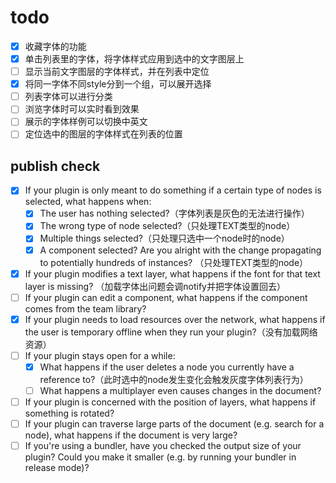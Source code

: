 # todo

- [x] 收藏字体的功能
- [x] 单击列表里的字体，将字体样式应用到选中的文字图层上
- [ ] 显示当前文字图层的字体样式，并在列表中定位
- [x] 将同一字体不同style分到一个组，可以展开选择
- [ ] 列表字体可以进行分类
- [ ] 浏览字体时可以实时看到效果
- [ ] 展示的字体样例可以切换中英文
- [ ] 定位选中的图层的字体样式在列表的位置

## publish check

- [x] If your plugin is only meant to do something if a certain type of nodes is selected, what happens when:
  - [x] The user has nothing selected?（字体列表是灰色的无法进行操作）
  - [x] The wrong type of node selected?（只处理TEXT类型的node）
  - [x] Multiple things selected?（只处理只选中一个node时的node）
  - [x] A component selected? Are you alright with the change propagating to potentially hundreds of instances?
    （只处理TEXT类型的node）
- [x] If your plugin modifies a text layer, what happens if the font for that text layer is missing?
  （加载字体出问题会调notify并把字体设置回去）
- [ ] If your plugin can edit a component, what happens if the component comes from the team library?
- [x] If your plugin needs to load resources over the network, what happens if the user is temporary offline when they
  run your plugin?（没有加载网络资源）
- [ ] If your plugin stays open for a while:
  - [x] What happens if the user deletes a node you currently have a reference to?（此时选中的node发生变化会触发灰度字体列表行为）
  - [ ] What happens a multiplayer even causes changes in the document?
- [ ] If your plugin is concerned with the position of layers, what happens if something is rotated?
- [ ] If your plugin can traverse large parts of the document (e.g. search for a node), what happens if the document is
  very large?
- [ ] If you're using a bundler, have you checked the output size of your plugin? Could you make it smaller (e.g. by
  running your bundler in release mode)?
